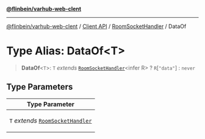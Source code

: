 [**@flinbein/varhub-web-clent**](../../../../README.md)

***

[@flinbein/varhub-web-clent](../../../../README.md) / [Client API](../../../README.md) / [RoomSocketHandler](../README.md) / DataOf

# Type Alias: DataOf\<T\>

> **DataOf**\<`T`\>: `T` *extends* [`RoomSocketHandler`](../../../classes/RoomSocketHandler.md)\<infer R\> ? `R`\[`"data"`\] : `never`

## Type Parameters

<table>
<thead>
<tr>
<th>Type Parameter</th>
</tr>
</thead>
<tbody>
<tr>
<td>

`T` *extends* [`RoomSocketHandler`](../../../classes/RoomSocketHandler.md)

</td>
</tr>
</tbody>
</table>
